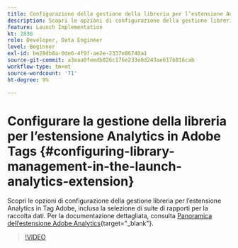 ```yaml
---
title: Configurazione della gestione della libreria per l’estensione Analytics
description: Scopri le opzioni di configurazione della gestione libreria per l’estensione Analytics, nell’Adobe di Tag. Questo video illustra anche come selezionare suite di rapporti per la raccolta dati.
feature: Launch Implementation
kt: 2836
role: Developer, Data Engineer
level: Beginner
exl-id: be28db8a-0de6-4f9f-ae2e-2337e86740a1
source-git-commit: a3eaa0feedb826c176e233e8d243ae617b816cab
workflow-type: tm+mt
source-wordcount: '71'
ht-degree: 9%

---
```


# Configurare la gestione della libreria per l’estensione Analytics in Adobe Tags {#configuring-library-management-in-the-launch-analytics-extension}

Scopri le opzioni di configurazione della gestione libreria per l’estensione Analytics in Tag Adobe, inclusa la selezione di suite di rapporti per la raccolta dati.  Per la documentazione dettagliata, consulta [Panoramica dell’estensione Adobe Analytics](https://experienceleague.adobe.com/docs/experience-platform/tags/extensions/client/analytics/overview.html){target="_blank"}.

>[!VIDEO](https://video.tv.adobe.com/v/27092/?quality=12&learn=on)
